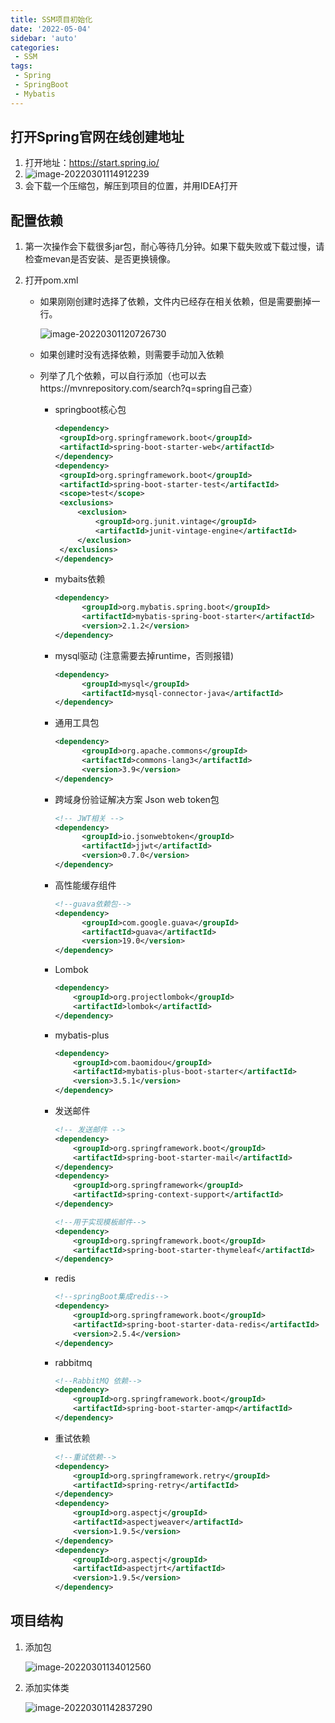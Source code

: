 ```yaml
---
title: SSM项目初始化
date: '2022-05-04'
sidebar: 'auto'
categories:
 - SSM
tags:
 - Spring
 - SpringBoot
 - Mybatis
---
```

## 打开Spring官网在线创建地址

1. 打开地址：https://start.spring.io/
2. ![image-20220301114912239](./create.assets/image-20220301114912239.png)
3. 会下载一个压缩包，解压到项目的位置，并用IDEA打开



## 配置依赖

1. 第一次操作会下载很多jar包，耐心等待几分钟。如果下载失败或下载过慢，请检查mevan是否安装、是否更换镜像。

2. 打开pom.xml

   - 如果刚刚创建时选择了依赖，文件内已经存在相关依赖，但是需要删掉一行。

     ![image-20220301120726730](./create.assets/image-20220301120726730.png)

   - 如果创建时没有选择依赖，则需要手动加入依赖

   - 列举了几个依赖，可以自行添加（也可以去https://mvnrepository.com/search?q=spring自己查）

     - springboot核心包

       ~~~xml
       <dependency>
       	<groupId>org.springframework.boot</groupId>
       	<artifactId>spring-boot-starter-web</artifactId>
       </dependency>
       <dependency>
       	<groupId>org.springframework.boot</groupId>
       	<artifactId>spring-boot-starter-test</artifactId>
       	<scope>test</scope>
       	<exclusions>
       		<exclusion>
       			<groupId>org.junit.vintage</groupId>
       			<artifactId>junit-vintage-engine</artifactId>
       		</exclusion>
       	</exclusions>
       </dependency>
       ~~~

     - mybaits依赖

       ~~~xml
       <dependency>
             <groupId>org.mybatis.spring.boot</groupId>
             <artifactId>mybatis-spring-boot-starter</artifactId>
             <version>2.1.2</version>
       </dependency>
       ~~~

     - mysql驱动 (注意需要去掉runtime，否则报错)

       ~~~xml
       <dependency>
             <groupId>mysql</groupId>
             <artifactId>mysql-connector-java</artifactId>
       </dependency>
       ~~~

     - 通用工具包

       ~~~xml
       <dependency>
             <groupId>org.apache.commons</groupId>
             <artifactId>commons-lang3</artifactId>
             <version>3.9</version>
       </dependency>
       ~~~

     - 跨域身份验证解决方案 Json web token包

       ~~~xml
       <!-- JWT相关 -->
       <dependency>
             <groupId>io.jsonwebtoken</groupId>
             <artifactId>jjwt</artifactId>
             <version>0.7.0</version>
       </dependency>
       ~~~

     - 高性能缓存组件

       ~~~xml
       <!--guava依赖包-->
       <dependency>
             <groupId>com.google.guava</groupId>
             <artifactId>guava</artifactId>
             <version>19.0</version>
       </dependency>
       ~~~

     - Lombok
       
        ```xml
        <dependency>
        	<groupId>org.projectlombok</groupId>
        	<artifactId>lombok</artifactId>
        </dependency>
        ```
        
     - mybatis-plus
     
        ~~~xml
        <dependency>
        	<groupId>com.baomidou</groupId>
        	<artifactId>mybatis-plus-boot-starter</artifactId>
        	<version>3.5.1</version>
        </dependency>
        ~~~
     
     - 发送邮件
     
        ~~~xml
        <!-- 发送邮件 -->
        <dependency>
        	<groupId>org.springframework.boot</groupId>
        	<artifactId>spring-boot-starter-mail</artifactId>
        </dependency>
        <dependency>
        	<groupId>org.springframework</groupId>
        	<artifactId>spring-context-support</artifactId>
        </dependency>
        
        <!--用于实现模板邮件-->
        <dependency>
        	<groupId>org.springframework.boot</groupId>
        	<artifactId>spring-boot-starter-thymeleaf</artifactId>
        </dependency>
        ~~~
     
     - redis
     
        ~~~xml
        <!--springBoot集成redis-->
        <dependency>
        	<groupId>org.springframework.boot</groupId>
        	<artifactId>spring-boot-starter-data-redis</artifactId>
        	<version>2.5.4</version>
        </dependency>
        ~~~
     
     - rabbitmq
     
        ~~~xml
        <!--RabbitMQ 依赖-->
        <dependency>
        	<groupId>org.springframework.boot</groupId>
        	<artifactId>spring-boot-starter-amqp</artifactId>
        </dependency>
        ~~~
     
     - 重试依赖
     
        ~~~xml
        <!--重试依赖-->
        <dependency>
        	<groupId>org.springframework.retry</groupId>
        	<artifactId>spring-retry</artifactId>
        </dependency>
        <dependency>
        	<groupId>org.aspectj</groupId>
        	<artifactId>aspectjweaver</artifactId>
        	<version>1.9.5</version>
        </dependency>
        <dependency>
        	<groupId>org.aspectj</groupId>
        	<artifactId>aspectjrt</artifactId>
        	<version>1.9.5</version>
        </dependency>
        ~~~
     
        

## 项目结构

1. 添加包

   ![image-20220301134012560](./create.assets/image-20220301134012560.jpg)

2. 添加实体类

   ![image-20220301142837290](./create.assets/image-20220301142837290.png)

